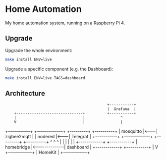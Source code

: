 # Home Automation

My home automation system, running on a Raspberry Pi 4.

## Upgrade

Upgrade the whole environment:

```sh
make install ENV=live
```

Upgrade a specific component (e.g. the Dashboard):

```sh
make install ENV=live TAGS=dashboard
```

## Architecture

                                                  +-----------+
                                                  |  Grafana  |
        +------------------------------+          +-----------+
        |                              |                ^
        V                              |                |
+-----------+    +-------------+   +---------+    +----------+
| mosquitto |<---| zigbee2mqtt |   | nodered |<---| Telegraf |
+-----------+    +-------------+   +---------+    +----------+
      ^                      ^        ^
      |                      |        |
      |                      |        |
+------------+              +-----------+
| homebridge |<-------------| dashboard |
+------------+              +-----------+
      |
      V
+------------+
|   HomeKit  |
+------------+